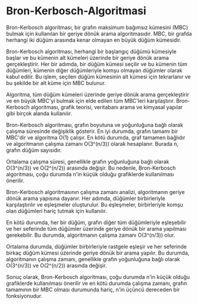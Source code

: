 # Bron-Kerbosch-Algoritmasi
Bron-Kerbosch algoritması, bir grafın maksimum bağımsız kümesini (MBC) bulmak için kullanılan bir geriye dönük arama algoritmasıdır.
 MBC, bir grafda herhangi iki düğüm arasında kenar olmayan en büyük düğüm kümesidir.

Bron-Kerbosch algoritması, herhangi bir başlangıç düğümü kümesiyle başlar 
ve bu kümenin alt kümeleri üzerinde bir geriye dönük arama gerçekleştirir.
Her bir adımda, bir düğüm kümesi seçilir ve bu kümenin tüm düğümleri, kümenin diğer düğümleriyle komşu olmayan düğümler olarak kabul edilir.
Bu işlem, seçilen düğüm kümesinin alt kümesi için tekrarlanır ve bu şekilde bir alt küme için MBC bulunur.

Algoritma, tüm düğüm kümeleri üzerinde geriye dönük arama gerçekleştirir 
ve en büyük MBC'yi bulmak için elde edilen tüm MBC'leri karşılaştırır. 
Bron-Kerbosch algoritması, grafik teorisi, veritabanı arama ve kimyasal yapılar gibi birçok alanda kullanılır.


Bron-Kerbosch algoritması, grafın boyutuna ve yoğunluğuna bağlı olarak çalışma süresinde değişiklik gösterir. 
En iyi durumda, grafın tamamı bir MBC'dir ve algoritma O(1) çalışır. En kötü durumda, graf tamamen bağlıdır 
ve algoritmanın çalışma zamanı O(3^(n/3)) olarak hesaplanır. Burada n, grafın düğüm sayısıdır.

Ortalama çalışma süresi, genellikle grafın yoğunluğuna bağlı olarak O(3^(n/3)) ve O(2^(n/2)) arasında değişir.
 Bu nedenle, Bron-Kerbosch algoritması, çoğu durumda n'in küçük olduğu grafiklerde kullanılması önerilir.

Bron-Kerbosch algoritmasının çalışma zamanı analizi, algoritmanın geriye dönük arama yapısına dayanır. 
Her adımda, düğümler birbirleriyle karşılaştırılır ve eşleşmeler oluşturulur. 
Bu eşleşmeler, birbirleriyle komşu olan düğümleri hariç tutmak için kullanılır.

En kötü durumda, her bir düğüm, grafın diğer tüm düğümleriyle eşleşebilir 
ve her seferinde tüm düğümler üzerinde geriye dönük bir arama yapılması gerekebilir.
 Bu durumda, algoritmanın çalışma zamanı O(3^(n/3)) olur.

Ortalama durumda, düğümler birbirleriyle rastgele eşleşir 
ve her seferinde birkaç düğüm kümesi üzerinde geriye dönük bir arama yapılır.
 Bu durumda, algoritmanın çalışma zamanı, genellikle grafın yoğunluğuna bağlı olarak O(3^(n/3)) ve O(2^(n/2)) arasında değişir.

Sonuç olarak, Bron-Kerbosch algoritması, çoğu durumda n'in küçük olduğu grafiklerde kullanılması önerilir 
ve en kötü durumda çalışma zamanı, grafın tamamının bir MBC olması durumunda hariç, n'in üçüncü dereceden bir fonksiyonudur.
